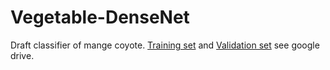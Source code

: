 # Vegetable-DenseNet
Draft classifier of mange coyote. [Training set](https://drive.google.com/drive/folders/1x3ztWKZClSRGehRo1Mn3-lnuLFWW1lhl) and [Validation set](https://drive.google.com/drive/folders/1H-HjrpQ-lCYycUMwgU-p5s_F2YvsLJ-U) see google drive.
